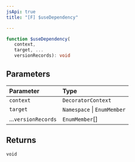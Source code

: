 ```yaml
---
jsApi: true
title: "[F] $useDependency"

---
```

```ts
function $useDependency(
   context, 
   target, ...
   versionRecords): void
```

## Parameters

| Parameter | Type |
| :------ | :------ |
| `context` | `DecoratorContext` |
| `target` | `Namespace` \| `EnumMember` |
| ...`versionRecords` | `EnumMember`[] |

## Returns

`void`
